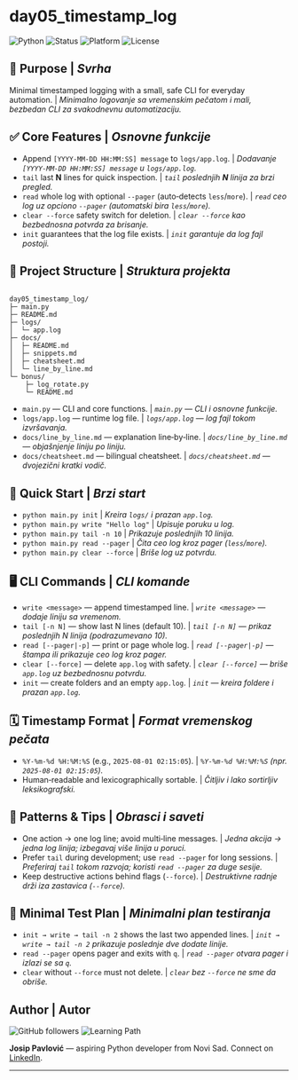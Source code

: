 # day05_timestamp_log

![Python](https://img.shields.io/badge/Python-3.11+-blue)
![Status](https://img.shields.io/badge/Status-In%20Progress-yellow)
![Platform](https://img.shields.io/badge/Platform-Windows%20%7C%20Git%20Bash-lightgrey)
![License](https://img.shields.io/badge/License-MIT-green)

## 🎯 Purpose | _Svrha_

Minimal timestamped logging with a small, safe CLI for everyday automation. | _Minimalno logovanje sa vremenskim pečatom i mali, bezbedan CLI za svakodnevnu automatizaciju._

## ✅ Core Features | _Osnovne funkcije_

- Append `[YYYY-MM-DD HH:MM:SS] message` to `logs/app.log`. | _Dodavanje `[YYYY-MM-DD HH:MM:SS] message` u `logs/app.log`._
- `tail` last **N** lines for quick inspection. | _`tail` poslednjih **N** linija za brzi pregled._
- `read` whole log with optional `--pager` (auto‑detects `less`/`more`). | _`read` ceo log uz opciono `--pager` (automatski bira `less`/`more`)._
- `clear --force` safety switch for deletion. | _`clear --force` kao bezbednosna potvrda za brisanje._
- `init` guarantees that the log file exists. | _`init` garantuje da log fajl postoji._

## 🧱 Project Structure | _Struktura projekta_

```

day05_timestamp_log/
├─ main.py
├─ README.md
├─ logs/
│  └─ app.log
├─ docs/
│  ├─ README.md
│  ├─ snippets.md
│  ├─ cheatsheet.md
│  └─ line_by_line.md
└─ bonus/
    ├─ log_rotate.py
    └─ README.md

```

- `main.py` — CLI and core functions. | _`main.py` — CLI i osnovne funkcije._
- `logs/app.log` — runtime log file. | _`logs/app.log` — log fajl tokom izvršavanja._
- `docs/line_by_line.md` — explanation line‑by‑line. | _`docs/line_by_line.md` — objašnjenje liniju po liniju._
- `docs/cheatsheet.md` — bilingual cheatsheet. | _`docs/cheatsheet.md` — dvojezični kratki vodič._

## 🚀 Quick Start | _Brzi start_

- `python main.py init` | _Kreira `logs/` i prazan `app.log`._
- `python main.py write "Hello log"` | _Upisuje poruku u log._
- `python main.py tail -n 10` | _Prikazuje poslednjih 10 linija._
- `python main.py read --pager` | _Čita ceo log kroz pager (`less`/`more`)._
- `python main.py clear --force` | _Briše log uz potvrdu._

## 🖥 CLI Commands | _CLI komande_

- `write <message>` — append timestamped line. | _`write <message>` — dodaje liniju sa vremenom._
- `tail [-n N]` — show last N lines (default 10). | _`tail [-n N]` — prikaz poslednjih N linija (podrazumevano 10)._
- `read [--pager|-p]` — print or page whole log. | _`read [--pager|-p]` — štampa ili prikazuje ceo log kroz pager._
- `clear [--force]` — delete `app.log` with safety. | _`clear [--force]` — briše `app.log` uz bezbednosnu potvrdu._
- `init` — create folders and an empty `app.log`. | _`init` — kreira foldere i prazan `app.log`._

## 🗓 Timestamp Format | _Format vremenskog pečata_

- `%Y-%m-%d %H:%M:%S` (e.g., `2025-08-01 02:15:05`). | _`%Y-%m-%d %H:%M:%S` (npr. `2025-08-01 02:15:05`)._
- Human‑readable and lexicographically sortable. | _Čitljiv i lako sortirljiv leksikografski._

## 🔎 Patterns & Tips | _Obrasci i saveti_

- One action → one log line; avoid multi‑line messages. | _Jedna akcija → jedna log linija; izbegavaj više linija u poruci._
- Prefer `tail` during development; use `read --pager` for long sessions. | _Preferiraj `tail` tokom razvoja; koristi `read --pager` za duge sesije._
- Keep destructive actions behind flags (`--force`). | _Destruktivne radnje drži iza zastavica (`--force`)._

## 🧪 Minimal Test Plan | _Minimalni plan testiranja_

- `init → write → tail -n 2` shows the last two appended lines. | _`init → write → tail -n 2` prikazuje poslednje dve dodate linije._
- `read --pager` opens pager and exits with `q`. | _`read --pager` otvara pager i izlazi se sa `q`._
- `clear` without `--force` must not delete. | _`clear` bez `--force` ne sme da obriše._

## Author | Autor

![GitHub followers](https://img.shields.io/badge/GitHub-Josip%20Pavlovi%C4%87-black)
![Learning Path](https://img.shields.io/badge/Path-Python%20Automation%20%7C%20Web%20Dev%20%7C%20Data%20Engineering-blue)

**Josip Pavlović** — aspiring Python developer from Novi Sad. Connect on [LinkedIn](https://www.linkedin.com/in/josip-p-151951338/).

---
